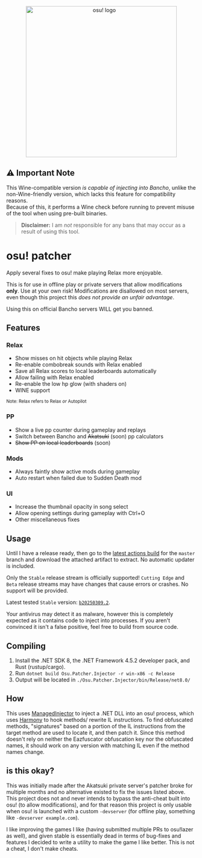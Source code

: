<p align="center">
  <img align="center" width="400" alt="osu! logo" src=".github/assets/logo.png">
</p>

## ⚠️ Important Note

This Wine-compatible version *is capable of injecting into Bancho*, unlike the non-Wine-friendly version, which lacks this feature for compatibility reasons.  
Because of this, it performs a Wine check before running to prevent misuse of the tool when using pre-built binaries.

> **Disclaimer:** I am *not* responsible for any bans that may occur as a result of using this tool.


# osu! patcher

Apply several fixes to osu! make playing Relax more enjoyable.

This is for use in offline play or private servers that allow modifications **only**.
Use at your own risk! Modifications are disallowed on most servers, even though this project this 
*does not provide an unfair advantage*.

Using this on official Bancho servers WILL get you banned.

## Features

### Relax
- Show misses on hit objects while playing Relax
- Re-enable combobreak sounds with Relax enabled
- Save all Relax scores to local leaderboards automatically
- Allow failing with Relax enabled
- Re-enable the low hp glow (with shaders on)
- WINE support

<sup>Note: Relax refers to Relax *or* Autopilot</sup>

### PP
- Show a live pp counter during gameplay and replays
- Switch between Bancho and ~~Akatsuki~~ (soon) pp calculators
- ~~Show PP on local leaderboards~~ (soon)

### Mods
- Always faintly show active mods during gameplay
- Auto restart when failed due to Sudden Death mod

### UI
- Increase the thumbnail opacity in song select
- Allow opening settings during gameplay with Ctrl+O
- Other miscellaneous fixes

<!-- ### Other -->
<!-- - Download from beatmap mirrors when offline -->

## Usage

Until I have a release ready, then go to the [latest actions build](ehttps://github.com/rushiiMachine/osu-patcher/actions?query=branch%3Amaster) 
for the `master` branch and download the attached artifact to extract. No automatic updater is included.

Only the `Stable` release stream is officially supported! `Cutting Edge` and `Beta` release streams
may have changes that cause errors or crashes. No support will be provided.

Latest tested `Stable` version: [`b20250309.2`](https://osu.ppy.sh/home/changelog/stable40/20250309.2).

Your antivirus may detect it as malware, however this is completely expected as it contains code to inject 
into processes. If you aren't convinced it isn't a false positive, feel free to build from source code.

## Compiling

1. Install the .NET SDK 8, the .NET Framework 4.5.2 developer pack, and Rust (rustup/cargo).
2. Run `dotnet build Osu.Patcher.Injector -r win-x86 -c Release`
3. Output will be located in `./Osu.Patcher.Injector/bin/Release/net8.0/`

## How

This uses [ManagedInjector](https://github.com/holly-hacker/ManagedInjector) to inject a .NET DLL into an osu! process, which uses [Harmony](https://github.com/pardeike/Harmony) to hook methods/
rewrite IL instructions. To find obfuscated methods, "signatures" based on a portion of the IL instructions from the 
target method are used to locate it, and then patch it. Since this method doesn't rely on neither the Eazfuscator 
obfuscation key nor the obfuscated names, it should work on any version with matching IL even if the method names change.

## is this okay?

This was initially made after the Akatsuki private server's patcher broke for multiple months and no alternative
existed to fix the issues listed above. This project does not and never intends to bypass the
anti-cheat built into osu! (to allow modifications), and for that reason this project is only usable when osu! is
launched with a custom `-devserver` (for offline play, something like `-devserver example.com`).

I like improving the games I like (having submitted multiple PRs to osu!lazer as well), and given stable is essentially
dead in terms of bug-fixes and features I decided to write a utility to make the game I like better.
This is not a cheat, I don't make cheats.
